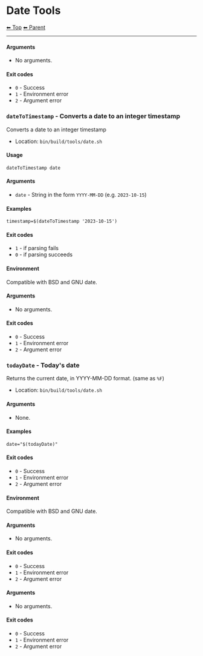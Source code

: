 # Date Tools

<!-- TEMPLATE header 2 -->
[⬅ Top](index.md) [⬅ Parent ](../index.md)
<hr />

#### Arguments

- No arguments.

#### Exit codes

- `0` - Success
- `1` - Environment error
- `2` - Argument error
### `dateToTimestamp` - Converts a date to an integer timestamp

Converts a date to an integer timestamp

- Location: `bin/build/tools/date.sh`

#### Usage

    dateToTimestamp date
    

#### Arguments

- `date` - String in the form `YYYY-MM-DD` (e.g. `2023-10-15`)

#### Examples

    timestamp=$(dateToTimestamp '2023-10-15')

#### Exit codes

- `1` - if parsing fails
- `0` - if parsing succeeds

#### Environment

Compatible with BSD and GNU date.
#### Arguments

- No arguments.

#### Exit codes

- `0` - Success
- `1` - Environment error
- `2` - Argument error
### `todayDate` - Today's date

Returns the current date, in YYYY-MM-DD format. (same as `%F`)

- Location: `bin/build/tools/date.sh`

#### Arguments

- None.

#### Examples

    date="$(todayDate)"

#### Exit codes

- `0` - Success
- `1` - Environment error
- `2` - Argument error

#### Environment

Compatible with BSD and GNU date.
#### Arguments

- No arguments.

#### Exit codes

- `0` - Success
- `1` - Environment error
- `2` - Argument error
#### Arguments

- No arguments.

#### Exit codes

- `0` - Success
- `1` - Environment error
- `2` - Argument error
